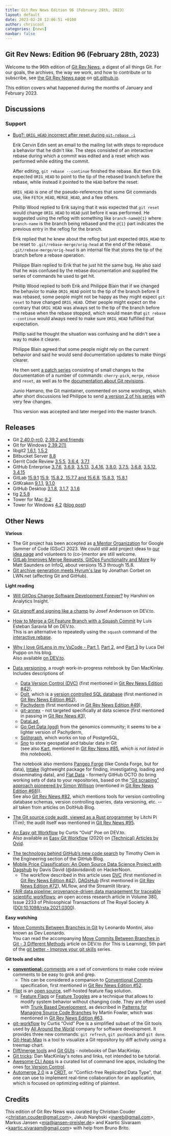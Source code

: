 ```yaml
---
title: Git Rev News Edition 96 (February 28th, 2023)
layout: default
date: 2023-02-28 12:06:51 +0100
author: chriscool
categories: [news]
navbar: false
---
```


## Git Rev News: Edition 96 (February 28th, 2023)

Welcome to the 96th edition of [Git Rev News](https://git.github.io/rev_news/rev_news/),
a digest of all things Git. For our goals, the archives, the way we work, and how to contribute or to
subscribe, see [the Git Rev News page](https://git.github.io/rev_news/rev_news/) on [git.github.io](http://git.github.io).

This edition covers what happened during the months of January and February 2023.

## Discussions

<!---
### General
-->

<!---
### Reviews
-->


### Support

* [Bug?: `ORIG_HEAD` incorrect after reset during `git-rebase -i`](https://lore.kernel.org/git/CA+JQ7M-ynq1cLN-3ZodXae=x-H5k7Ab6uPBwUFhG+kgtOvCgtA@mail.gmail.com/)

  Erik Cervin Edin sent an email to the mailing list with steps to
  reproduce a behavior that he didn't like. The steps consisted of an
  interactive rebase during which a commit was edited and a reset which
  was performed while editing the commit.

  After editing, `git rebase --continue` finished the rebase. But then
  Erik expected `ORIG_HEAD` to point to the tip
  of the rebased branch before the rebase, while instead it pointed to
  the `HEAD` before the reset.

  `ORIG_HEAD` is one of the pseudo-references that some Git commands
  use, like `FETCH_HEAD`, `MERGE_HEAD`, and a few others.

  Phillip Wood replied to Erik saying that it was expected that `git
  reset` would change `ORIG_HEAD` to `HEAD` just before it was
  performed. He suggested using the reflog with something like
  `branch-name@{1}` where `branch-name` is the branch being
  rebased and the `@{1}` part indicates the previous entry in the
  reflog for the branch.

  Erik replied that he knew about the reflog but just expected
  `ORIG_HEAD` to be reset to `.git/rebase-merge/orig-head` at the end of
  the rebase. `.git/rebase-merge/orig-head` is an internal file that
  stores the tip of the branch before a rebase operation.

  Philippe Blain replied to Erik that he just hit the same bug. He
  also said that he was confused by the rebase documentation and supplied
  the series of commands he used to get hit.

  Phillip Wood replied to both Erik and Philippe Blain that if we
  changed the behavior to make `ORIG_HEAD` point to the tip of the
  branch before it was rebased, some people might not be happy as they
  might expect `git reset` to have changed `ORIG_HEAD`. Other people
  might expect on the contrary that `ORIG_HEAD` was always set to the
  tip of the branch before the rebase when the rebase stopped, which
  would mean that `git rebase --continue` would always need to make
  sure `ORIG_HEAD` fulfilled that expectation.

  Phillip said he thought the situation was confusing and he didn't
  see a way to make it clearer.

  Philippe Blain agreed that some people might rely on the current
  behavior and said he would send documentation updates to make things
  clearer.

  He then sent
  [a patch series](https://lore.kernel.org/git/pull.1456.git.1673120359.gitgitgadget@gmail.com/)
  consisting of small changes to the documentation of a number of
  commands: `cherry-pick`, `merge`, `rebase` and `reset`, as well as
  to the [documentation about Git revisions](https://git-scm.com/docs/gitrevisions).

  Junio Hamano, the Git maintainer, commented on some wordings, which
  after short discussions led Philippe to send
  [a version 2 of his series](https://lore.kernel.org/git/pull.1456.v2.git.1673356521.gitgitgadget@gmail.com/)
  with very few changes.

  This version was accepted and later merged into the master branch.

<!---
## Developer Spotlight:
-->

## Releases

+ Git [2.40.0-rc0](https://public-inbox.org/git/xmqq7cw6yfpt.fsf@gitster.g/),
[2.39.2 and friends](https://public-inbox.org/git/xmqqr0us5dio.fsf@gitster.g/)
+ Git for Windows [2.39.2(1)](https://github.com/git-for-windows/git/releases/tag/v2.39.2.windows.1)
+ libgit2 [1.6.1](https://github.com/libgit2/libgit2/releases/tag/v1.6.1),
[1.5.2](https://github.com/libgit2/libgit2/releases/tag/v1.5.2)
+ Bitbucket Server [8.8](https://confluence.atlassian.com/bitbucketserver/bitbucket-server-release-notes-872139866.html)
+ Gerrit Code Review [3.5.5](https://www.gerritcodereview.com/3.5.html#355),
[3.6.4](https://www.gerritcodereview.com/3.6.html#364),
[3.7.1](https://www.gerritcodereview.com/3.7.html#371)
+ GitHub Enterprise [3.7.6](https://help.github.com/enterprise-server@3.7/admin/release-notes#3.7.6),
[3.6.9](https://help.github.com/enterprise-server@3.6/admin/release-notes#3.6.9),
[3.5.13](https://help.github.com/enterprise-server@3.5/admin/release-notes#3.5.13),
[3.4.16](https://help.github.com/enterprise-server@3.4/admin/release-notes#3.4.16),
[3.8.0](https://help.github.com/enterprise-server@3.8/admin/release-notes#3.8.0),
[3.7.5](https://help.github.com/enterprise-server@3.7/admin/release-notes#3.7.5),
[3.6.8](https://help.github.com/enterprise-server@3.6/admin/release-notes#3.6.8),
[3.5.12](https://help.github.com/enterprise-server@3.5/admin/release-notes#3.5.12),
[3.4.15](https://help.github.com/enterprise-server@3.4/admin/release-notes#3.4.15)
+ GitLab [15.9.1](https://about.gitlab.com/releases/2023/02/24/gitlab-15-9-1-released/)
[15.9](https://about.gitlab.com/releases/2023/02/22/gitlab-15-9-released/),
[15.8.2, 15.7.7 and 15.6.8](https://about.gitlab.com/releases/2023/02/14/critical-security-release-gitlab-15-8-2-released/),
[15.8.3](https://about.gitlab.com/releases/2023/02/14/gitlab-15-8-3-released/),
[15.8.1](https://about.gitlab.com/releases/2023/01/31/security-release-gitlab-15-8-1-released/)
+ GitKraken [9.1.1](https://help.gitkraken.com/gitkraken-client/current/),
[9.1.0](https://help.gitkraken.com/gitkraken-client/current/)
+ GitHub Desktop [3.1.8](https://desktop.github.com/release-notes/),
[3.1.7](https://desktop.github.com/release-notes/),
[3.1.6](https://desktop.github.com/release-notes/)
+ tig [2.5.8](https://github.com/jonas/tig/releases/tag/tig-2.5.8)
+ Tower for Mac [9.2](https://www.git-tower.com/release-notes/mac?show_tab=release-notes)
+ Tower for Windows [4.2](https://www.git-tower.com/release-notes/windows?show_tab=release-notes) ([blog post](https://www.git-tower.com/blog/tower-win-4-2/))

## Other News

__Various__
* The Git project has been accepted as
  [a Mentor Organization](https://summerofcode.withgoogle.com/programs/2023/organizations/git)
  for Google Summer of Code (GSoC) 2023. We could still add project ideas to
  [our idea page](https://git.github.io/SoC-2023-Ideas/) and volunteers to (co-)mentor are still welcome.
* [GitLab Improves Merge Requests, GitOps Functionality and More](https://www.infoq.com/news/2023/02/gitlab-15-3-through-15-8-release/)
  by Matt Saunders on InfoQ, about versions 15.3 through 15.8.
* [Git archive generation meets Hyrum's law](https://lwn.net/Articles/921787/)
  by Jonathan Corbet on LWN\.net (affecting Git and GitHub).


__Light reading__
* [Will GitOps Change Software Development Forever?](https://www.analyticsinsight.net/will-gitops-change-software-development-forever/)
  by Harshini on Analytics Insight.
* [Git signoff and signing like a champ](https://dev.to/janderssonse/git-signoff-and-signing-like-a-champ-41f3)
  by Josef Andersson on DEV\.to.
* [How to Merge a Git Feature Branch with a Squash Commit](https://dev.to/esaraviam/how-to-merge-a-git-feature-branch-with-a-squash-commit-8af)
  by Luis Esteban Saravia M on DEV\.to.<br>
  This is an alternative to repeatedly using the `squash` command of the [interactive rebase](https://git-scm.com/docs/git-rebase#_interactive_mode).
* [Why I love GitLens in my VsCode - Part 1](https://blog.delpuppo.net/why-i-love-gitlens-in-my-vscode-part-1),
  [Part 2](https://blog.delpuppo.net/why-i-love-gitlens-in-my-vscode-part-2),
  and [Part 3](https://blog.delpuppo.net/why-i-love-gitlens-in-my-vscode-part-3)
  by Luca Del Puppo on his blog.<br>
  Also available [on DEV\.to](https://dev.to/this-is-learning/why-i-love-gitlens-in-my-vscode-part-1-5cmp).
* [Data versioning](https://danmackinlay.name/notebook/data_versioning.html),
  a rough work-in-progress notebook by Dan MacKinlay.
  Includes descriptions of
    * [Data Version Control (DVC)](https://dvc.org/) (first mentioned in [Git Rev News Edition #42](https://git.github.io/rev_news/2018/08/22/edition-42/)),
    * [Dolt](https://www.dolthub.com/), which is a [version controlled SQL database](https://www.dolthub.com/blog/2021-09-17-database-version-control/)
      (first mentioned in [Git Rev News Edition #62](https://git.github.io/rev_news/2020/04/23/edition-62/)),
    * [Pachyderm](https://www.pachyderm.com/) (first mentioned in [Git Rev News Edition #49](https://git.github.io/rev_news/2019/03/20/edition-49/)),
    * [git-annex](http://git-annex.branchable.com/) - not targeted specifically at data science
      (first mentioned in passing in [Git Rev News #3](https://git.github.io/rev_news/2015/05/13/edition-3/)),
    * [DataLad](https://www.datalad.org/),
    * [Go Get Data (ggd)](https://gogetdata.github.io/) from the genomics community;
      it seems to be a lighter version of Pachyderm,
    * [Splitgraph](https://www.splitgraph.com/docs/getting-started/introduction),
      which works on top of PostgreSQL,
    * [Sno](https://sno.earth/) to store geospatial and tabular data in Git<br>
      (see also [Kart](https://kartproject.org/), mentioned in [Git Rev News #85](https://git.github.io/rev_news/2022/03/31/edition-85/),
      _which is not listed in this notebook_).

  The notebook also mentions
  [Pangeo Forge](https://github.com/pangeo-forge/roadmap) (like Conda Forge, but for data),
  [Intake](https://intake.readthedocs.io/en/latest/index.html) (lightweight package for finding, investigating, loading and disseminating data), and
  [Flat Data](https://githubnext.com/projects/flat-data) - formerly GitHub OCTO
  (to bring working sets of data to your repositories, based on the
  [“Git scraping” approach pioneered by Simon Willison](https://simonwillison.net/2020/Oct/9/git-scraping/)
  (mentioned in [Git Rev News Edition #68](https://git.github.io/rev_news/2020/10/30/edition-68/))).<br>
  See also [Git Rev News #82](https://git.github.io/rev_news/2021/12/30/edition-82/),
  which mentions tools for version controlling database schemas, version controlling queries,
  data versioning, etc. -- all taken from articles on DoltHub Blog.
* [The Git source code audit, viewed as a Rust programmer](https://litchipi.github.io/infosec/2023/01/24/git-code-audit-viewed-as-rust-programmer.html)
  by Litchi Pi (Tim); the audit itself was mentioned in [Git Rev News #95](https://git.github.io/rev_news/2023/01/31/edition-95/).
* [An Easy git Workflow](https://dev.to/ovid/an-easy-git-workflow-4gm0)
  by Curtis “Ovid” Poe on DEV\.to.<br>
  Also available as [Easy Git Workflow](https://ovid.github.io/articles/easy-git-workflow.html) (2020)
  on [(Technical) Articles by Ovid](https://ovid.github.io/articles.html).

<!-- Separated, because they are less connected to Git -->
* [The technology behind GitHub’s new code search](https://github.blog/2023-02-06-the-technology-behind-githubs-new-code-search/)
  by Timothy Clem in the Engineering section of the GitHub Blog.
* [Mobile Price Classification: An Open Source Data Science Project with Dagshub](https://hackernoon.com/mobile-price-classification-an-open-source-data-science-project-with-dagshub)
  by Davis David (@davisdavid) on HackerNoon.
    * The workflow described in this article uses
      [DVC](https://dvc.org/) (first mentioned in [Git Rev News Edition #42](https://git.github.io/rev_news/2018/08/22/edition-42/)),
      [DAGsHub](https://dagshub.com/) (first mentioned in [Git Rev News Edition #72](https://git.github.io/rev_news/2021/02/27/edition-72/)),
      MLflow, and the Streamlit library.
* [FAIR data pipeline: provenance-driven data management for traceable scientific workflows](https://royalsocietypublishing.org/doi/full/10.1098/rsta.2021.0300);
  an open access research article in Volume 380, Issue 2233
  of Philosophical Transactions of The Royal Society&nbsp;A
  ([DOI:10.1098/rsta.2021.0300](https://doi.org/10.1098/rsta.2021.0300)).


__Easy watching__
* [Move Commits Between Branches in Git](https://www.youtube.com/watch?v=0pzFGXvemvA)
  by Leonardo Montini, also known as Dev Leonardo.<br>
  You can read the accompanying [Move Commits Between Branches in Git - 3 Different Methods](https://dev.to/this-is-learning/move-commits-between-branches-in-git-3-different-methods-22bb)
  article on DEV\.to (for This is Learning), 5th part of the
  [git better - Improve your git skills](https://dev.to/balastrong/series/21372) series.


__Git tools and sites__
* [**conventional:** comments](https://conventionalcomments.org/) are a set of conventions
  to make code review comments to be easy to grok and grep.
    * This can be considered a companion to [Conventional Commits](https://www.conventionalcommits.org/) specification,
      first mentioned in [Git Rev News Edition #52](https://git.github.io/rev_news/2019/06/28/edition-52/).
* [Flipt](https://www.flipt.io/) is an [open source](https://github.com/flipt-io/flipt),
  self-hosted feature flag solution.
    * [Feature Flags](https://featureflags.io/) or [Feature Toggles](https://martinfowler.com/articles/feature-toggles.html)
      are a technique that allows to modify system behavior without changing code.
      They are often used with [Trunk Based Development](https://trunkbaseddevelopment.com/),
      as described in [Patterns for Managing Source Code Branches](https://martinfowler.com/articles/branching-patterns.html)
      by Martin Fowler, which was mentioned in [Git Rev News Edition #63](https://git.github.io/rev_news/2020/05/28/edition-63/).
* [git-workflow](https://github.com/Ovid/git-workflow)
  by Curtis “Ovid” Poe is a simplified subset of the Git tools used by
  [All Around the World](https://allaroundtheworld.fr/) company for software development.
  It provides three new commands: `git refresh`, `git pushback` and `git done`.
* [Git-Heat-Map](https://github.com/jmforsythe/Git-Heat-Map)
  is a tool to visualize a Git repository by diff activity using a treemap chart.
* [Diff/merge tools](https://danmackinlay.name/notebook/diffing.html) and
  [Git GUIs](https://danmackinlay.name/notebook/git_guis.html) - notebooks
  of Dan MacKinlay.
* [Git tricks](https://danmackinlay.name/notebook/git.html):
  Dan MacKinlay's notes and links, not intended to be tutorial.
* [Awesome CLI Apps](https://github.com/agarrharr/awesome-cli-apps)
  is a curated list of command line apps, including the ones
  [for Version Control](https://github.com/agarrharr/awesome-cli-apps#version-control).
* [Automerge 2.0](https://automerge.org/blog/automerge-2/)
  is a [CRDT](https://crdt.tech/), or "Conflict-free Replicated Data Type",
  that one can use to implement real-time collaboration for an application,
  which is focused on optimizing editing of plaintext.


## Credits

This edition of Git Rev News was curated by
Christian Couder &lt;<christian.couder@gmail.com>&gt;,
Jakub Narębski &lt;<jnareb@gmail.com>&gt;,
Markus Jansen &lt;<mja@jansen-preisler.de>&gt; and
Kaartic Sivaraam &lt;<kaartic.sivaraam@gmail.com>&gt;
with help from Bruno Brito.
